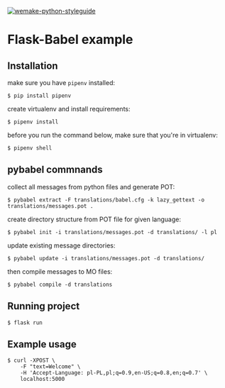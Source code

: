 [![wemake-python-styleguide](https://img.shields.io/badge/style-wemake-000000.svg)](https://github.com/wemake-services/wemake-python-styleguide)

# Flask-Babel example

## Installation

make sure you have `pipenv` installed:
```
$ pip install pipenv
```

create virtualenv and install requirements:
```
$ pipenv install
```

before you run the command below, make sure that you're in virtualenv:
```
$ pipenv shell
```

## pybabel commnands

collect all messages from python files and generate POT:

```
$ pybabel extract -F translations/babel.cfg -k lazy_gettext -o translations/messages.pot .
```

create directory structure from POT file for given language:

```
$ pybabel init -i translations/messages.pot -d translations/ -l pl
```

update existing message directories:

```
$ pybabel update -i translations/messages.pot -d translations/
```

then compile messages to MO files:

```
$ pybabel compile -d translations
```

## Running project

```
$ flask run
```

## Example usage

```
$ curl -XPOST \
    -F "text=Welcome" \
    -H 'Accept-Language: pl-PL,pl;q=0.9,en-US;q=0.8,en;q=0.7' \
    localhost:5000
```
